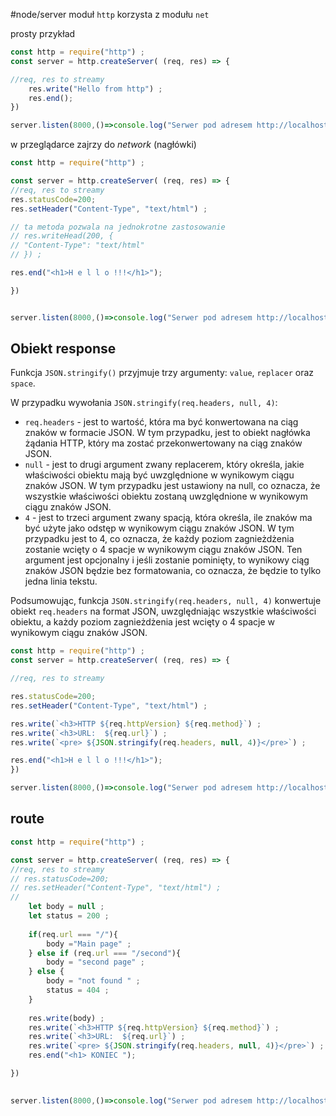 #node/server 
moduł `http` korzysta z modułu `net`

prosty przykład
```js
const http = require("http") ;
const server = http.createServer( (req, res) => {

//req, res to streamy
	res.write("Hello from http") ;
	res.end();
})

server.listen(8000,()=>console.log("Serwer pod adresem http://localhost:8000")) ;
```
w przeglądarce zajrzy do *network* (nagłówki)


```js
const http = require("http") ;

const server = http.createServer( (req, res) => {
//req, res to streamy
res.statusCode=200;
res.setHeader("Content-Type", "text/html") ;

// ta metoda pozwala na jednokrotne zastosowanie
// res.writeHead(200, {
// "Content-Type": "text/html"
// }) ;

res.end("<h1>H e l l o !!!</h1>");

})


server.listen(8000,()=>console.log("Serwer pod adresem http://localhost:8000")) ;
```



## Obiekt response
Funkcja `JSON.stringify()` przyjmuje trzy argumenty: `value`, `replacer` oraz `space`.

W przypadku wywołania `JSON.stringify(req.headers, null, 4)`:

-   `req.headers` - jest to wartość, która ma być konwertowana na ciąg znaków w formacie JSON. W tym przypadku, jest to obiekt nagłówka żądania HTTP, który ma zostać przekonwertowany na ciąg znaków JSON.
-   `null` - jest to drugi argument zwany replacerem, który określa, jakie właściwości obiektu mają być uwzględnione w wynikowym ciągu znaków JSON. W tym przypadku jest ustawiony na null, co oznacza, że wszystkie właściwości obiektu zostaną uwzględnione w wynikowym ciągu znaków JSON.
-   `4` - jest to trzeci argument zwany spacją, która określa, ile znaków ma być użyte jako odstęp w wynikowym ciągu znaków JSON. W tym przypadku jest to 4, co oznacza, że każdy poziom zagnieżdżenia zostanie wcięty o 4 spacje w wynikowym ciągu znaków JSON. Ten argument jest opcjonalny i jeśli zostanie pominięty, to wynikowy ciąg znaków JSON będzie bez formatowania, co oznacza, że będzie to tylko jedna linia tekstu.

Podsumowując, funkcja `JSON.stringify(req.headers, null, 4)` konwertuje obiekt `req.headers` na format JSON, uwzględniając wszystkie właściwości obiektu, a każdy poziom zagnieżdżenia jest wcięty o 4 spacje w wynikowym ciągu znaków JSON.
```js
const http = require("http") ;
const server = http.createServer( (req, res) => {

//req, res to streamy

res.statusCode=200;
res.setHeader("Content-Type", "text/html") ;

res.write(`<h3>HTTP ${req.httpVersion} ${req.method}`) ;
res.write(`<h3>URL:  ${req.url}`) ;
res.write(`<pre> ${JSON.stringify(req.headers, null, 4)}</pre>`) ;

res.end("<h1>H e l l o !!!</h1>");
})

server.listen(8000,()=>console.log("Serwer pod adresem http://localhost:8000")) ;
```


## route
```js
const http = require("http") ;

const server = http.createServer( (req, res) => {
//req, res to streamy
// res.statusCode=200;
// res.setHeader("Content-Type", "text/html") ;
//
    let body = null ;
    let status = 200 ;
  
    if(req.url === "/"){
        body ="Main page" ;
    } else if (req.url === "/second"){
        body = "second page" ;
    } else {
        body = "not found " ;
        status = 404 ;
    }
    
    res.write(body) ;
    res.write(`<h3>HTTP ${req.httpVersion} ${req.method}`) ;
    res.write(`<h3>URL:  ${req.url}`) ;
    res.write(`<pre> ${JSON.stringify(req.headers, null, 4)}</pre>`) ;
    res.end("<h1> KONIEC ");

})
  

server.listen(8000,()=>console.log("Serwer pod adresem http://localhost:8000")) ;
```

